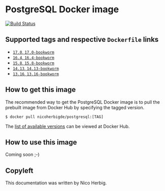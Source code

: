 # PostgreSQL Docker image

[![Build Status](https://github.com/nicoherbigio/docker-postgresql/actions/workflows/build-docker-images.yml/badge.svg)](https://github.com/nicoherbigio/docker-postgresql/actions/workflows/build-docker-images.yml)

## Supported tags and respective `Dockerfile` links

 * [`17.0`, `17.0-bookworm`](https://github.com/nicoherbigio/docker-postgresql/blob/main/17.0/debian/default/Dockerfile)
 * [`16.4`, `16.4-bookworm`](https://github.com/nicoherbigio/docker-postgresql/blob/main/16.4/debian/default/Dockerfile)
 * [`15.8`, `15.8-bookworm`](https://github.com/nicoherbigio/docker-postgresql/blob/main/15.8/debian/default/Dockerfile)
 * [`14.13`, `14.13-bookworm`](https://github.com/nicoherbigio/docker-postgresql/blob/main/14.13/debian/default/Dockerfile)
 * [`13.16`, `13.16-bookworm`](https://github.com/nicoherbigio/docker-postgresql/blob/main/13.16/debian/default/Dockerfile)

## How to get this image

The recommended way to get the PostgreSQL Docker image is to pull the prebuilt image from Docker Hub by specifying the tagged version.

```console
$ docker pull nicoherbigde/postgresql:[TAG]
```

The [list of available versions](https://hub.docker.com/r/nicoherbigde/postgresql/tags) can be viewed at Docker Hub.

## How to use this image

Coming soon ;-)

## Copyleft

This documentation was written by Nico Herbig.
